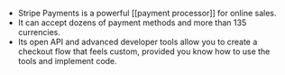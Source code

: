 - Stripe Payments is a powerful [[payment processor]] for online sales. 
- It can accept dozens of payment methods and more than 135 currencies. 
- Its open API and advanced developer tools allow you to create a checkout flow that feels custom, provided you know how to use the tools and implement code. 